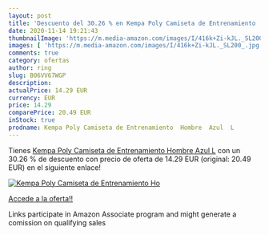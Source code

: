 ```yaml
---
layout: post
title: 'Descuento del 30.26 % en Kempa Poly Camiseta de Entrenamiento  Ho'
date: 2020-11-14 19:21:43
thumbnailImage: 'https://m.media-amazon.com/images/I/416k+Zi-kJL._SL200_.jpg'
images: [ 'https://m.media-amazon.com/images/I/416k+Zi-kJL._SL200_.jpg' ]
comments: true
category: ofertas
author: ring
slug: B06VV67WGP
description:
actualPrice: 14.29 EUR
currency: EUR
price: 14.29
comparePrice: 20.49 EUR
inStock: true
prodname: Kempa Poly Camiseta de Entrenamiento  Hombre  Azul  L
---
```


Tienes [Kempa Poly Camiseta de Entrenamiento  Hombre  Azul  L](https://www.amazon.es/dp/B06VV67WGP/?tag=tolees-21) con un 30.26 % de descuento con precio de oferta de 14.29 EUR (original: 20.49 EUR) en el siguiente enlace!

[![Kempa Poly Camiseta de Entrenamiento  Ho](https://m.media-amazon.com/images/I/416k+Zi-kJL._SL200_.jpg)](https://www.amazon.es/dp/B06VV67WGP/?tag=tolees-21)

[Accede a la oferta!!](https://www.amazon.es/dp/B06VV67WGP/?tag=tolees-21)

Links participate in Amazon Associate program and might generate a comission on qualifying sales


